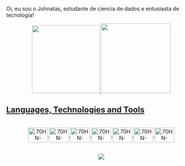  Oi, eu sou o Johnatas, estudante de ciencia de dados e entusiasta de tecnologia!
<div align="center">
  <a href="https://github.com/70HNM4C13L">
  <img height="180em" src="https://github-readme-stats.vercel.app/api?username=70HNM4C13L&show_icons=true&theme=highcontrast&include_all_commits=true&count_private=true"/>
  <img height="185em" src="https://github-readme-stats.vercel.app/api/top-langs/?username=70HNM4C13L&layout=compact&langs_count=7&theme=highcontrast"/>    
</div>
  
## Languages, Technologies and Tools
  
 <div align="center" style="display: inline_block"><br>
  <img align="center" alt="70HN-Python" height="40" width="52" src="https://cdn.jsdelivr.net/gh/devicons/devicon/icons/python/python-original.svg">
  <img align="center" alt="70HN-Python" height="40" width="52" src="https://cdn.jsdelivr.net/gh/devicons/devicon/icons/jupyter/jupyter-original-wordmark.svg">
  <img align="center" alt="70HN-Python" height="40" width="52" src="https://cdn.jsdelivr.net/gh/devicons/devicon/icons/numpy/numpy-original.svg">
  <img align="center" alt="70HN-Python" height="40" width="52" src="https://cdn.jsdelivr.net/gh/devicons/devicon/icons/pandas/pandas-original-wordmark.svg">
  <img align="center" alt="70HN-Python" height="40" width="52" src="https://cdn.jsdelivr.net/gh/devicons/devicon/icons/anaconda/anaconda-original.svg">
  <img align="center" alt="70HN-Python" height="40" width="52" src="https://cdn.jsdelivr.net/gh/devicons/devicon/icons/sqlite/sqlite-original.svg"> 
  <img align="center" alt="70HN-Python" height="40" width="52" src="https://cdn.jsdelivr.net/gh/devicons/devicon/icons/heroku/heroku-plain.svg"
</div>
   
  ##
  
<div align="center"> 

 <a href="https://www.linkedin.com/in/johnatas-maciel/" target="_blank"><img src="https://img.shields.io/badge/-LinkedIn-%230077B5?style=for-the-badge&logo=linkedin&logoColor=white" target="_blank"></a> 
 
 
 
</div>
           
          
